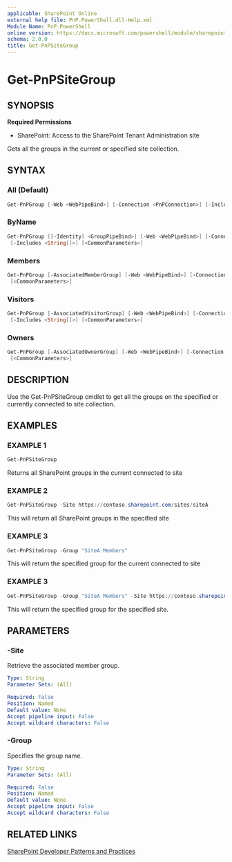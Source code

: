 ```yaml
---
applicable: SharePoint Online
external help file: PnP.PowerShell.dll-Help.xml
Module Name: PnP.PowerShell
online version: https://docs.microsoft.com/powershell/module/sharepoint-pnp/get-pnpsitegroup
schema: 2.0.0
title: Get-PnPSiteGroup
---
```


# Get-PnPSiteGroup

## SYNOPSIS

**Required Permissions**

* SharePoint: Access to the SharePoint Tenant Administration site

Gets all the groups in the current or specified site collection.

## SYNTAX

### All (Default)
```powershell
Get-PnPGroup [-Web <WebPipeBind>] [-Connection <PnPConnection>] [-Includes <String[]>] [<CommonParameters>]
```

### ByName
```powershell
Get-PnPGroup [[-Identity] <GroupPipeBind>] [-Web <WebPipeBind>] [-Connection <PnPConnection>]
 [-Includes <String[]>] [<CommonParameters>]
```

### Members
```powershell
Get-PnPGroup [-AssociatedMemberGroup] [-Web <WebPipeBind>] [-Connection <PnPConnection>] [-Includes <String[]>]
 [<CommonParameters>]
```

### Visitors
```powershell
Get-PnPGroup [-AssociatedVisitorGroup] [-Web <WebPipeBind>] [-Connection <PnPConnection>]
 [-Includes <String[]>] [<CommonParameters>]
```

### Owners
```powershell
Get-PnPGroup [-AssociatedOwnerGroup] [-Web <WebPipeBind>] [-Connection <PnPConnection>] [-Includes <String[]>]
 [<CommonParameters>]
```

## DESCRIPTION
Use the Get-PnPSiteGroup cmdlet to get all the groups on the specified or currently connected to site collection.

## EXAMPLES

### EXAMPLE 1
```powershell
Get-PnPSiteGroup
```

Returns all SharePoint groups in the current connected to site

### EXAMPLE 2
```powershell
Get-PnPSiteGroup -Site https://contoso.sharepoint.com/sites/siteA
```
This will return all SharePoint groups in the specified site

### EXAMPLE 3
```powershell
Get-PnPSiteGroup -Group "SiteA Members"
```
This will return the specified group for the current connected to site

### EXAMPLE 3
```powershell
Get-PnPSiteGroup -Group "SiteA Members" -Site https://contoso.sharepoint.com/sites/siteA
```
This will return the specified group for the specified site.

## PARAMETERS

### -Site
Retrieve the associated member group.

```yaml
Type: String
Parameter Sets: (All)

Required: False
Position: Named
Default value: None
Accept pipeline input: False
Accept wildcard characters: False
```

### -Group
Specifies the group name.

```yaml
Type: String
Parameter Sets: (All)

Required: False
Position: Named
Default value: None
Accept pipeline input: False
Accept wildcard characters: False
```

## RELATED LINKS

[SharePoint Developer Patterns and Practices](https://aka.ms/sppnp)